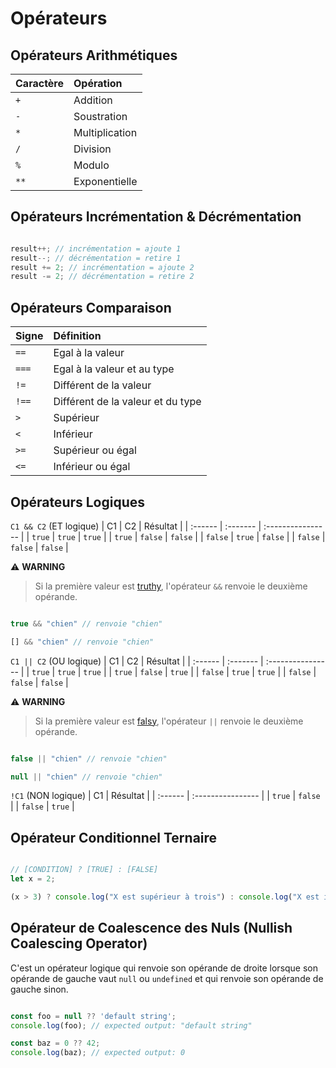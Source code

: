 # Opérateurs

## Opérateurs Arithmétiques

| Caractère    |  Opération     |
| :----------- | :------------- | 
| `+`          | Addition       |
| `-`          | Soustration    | 
| `*`          | Multiplication | 
| `/`          | Division       |
| `%`          | Modulo         |
| `**`         | Exponentielle  |

## Opérateurs Incrémentation & Décrémentation

```js

result++; // incrémentation = ajoute 1
result--; // décrémentation = retire 1
result += 2; // incrémentation = ajoute 2
result -= 2; // décrémentation = retire 2

```

## Opérateurs Comparaison

| Signe        |  Définition                       |
| :----------- | :-------------------------------- | 
| `==`         | Egal à la valeur                  |
| `===`        | Egal à la valeur et au type       | 
| `!=`         | Différent de la valeur            | 
| `!==`        | Différent de la valeur et du type |
| `>`          | Supérieur                         |
| `<`          | Inférieur                         |
| `>=`         | Supérieur ou égal                 |
| `<=`         | Inférieur ou égal                 |

## Opérateurs Logiques

`C1 && C2` (ET logique)
| C1      | C2       | Résultat          |
| :------ | :------- | :---------------- |
| `true`  | `true`   | `true`            |
| `true`  | `false`  | `false`           |
| `false` | `true`   | `false`           |
| `false` | `false`  | `false`           |

⚠️ **WARNING**
> Si la première valeur est [truthy](https://developer.mozilla.org/fr/docs/Glossary/Truthy), l'opérateur `&&` renvoie le deuxième opérande.

```js

true && "chien" // renvoie "chien"

[] && "chien" // renvoie "chien"

```

`C1 || C2` (OU logique)
| C1      | C2       | Résultat          |
| :------ | :------- | :---------------- |
| `true`  | `true`   | `true`            |
| `true`  | `false`  | `true`            |
| `false` | `true`   | `true`            |
| `false` | `false`  | `false`           |

⚠️ **WARNING**
> Si la première valeur est [falsy](https://developer.mozilla.org/fr/docs/Glossary/Falsy), l'opérateur `||` renvoie le deuxième opérande.

```js

false || "chien" // renvoie "chien"

null || "chien" // renvoie "chien"

```

`!C1` (NON logique)
| C1      | Résultat          |
| :------ | :---------------- |
| `true`  | `false`           |
| `false` | `true`            |

## Opérateur Conditionnel Ternaire

```js

// [CONDITION] ? [TRUE] : [FALSE]
let x = 2;

(x > 3) ? console.log("X est supérieur à trois") : console.log("X est inférieur à trois");

```

## Opérateur de Coalescence des Nuls (Nullish Coalescing Operator)

C'est un opérateur logique qui renvoie son opérande de droite lorsque son opérande de gauche vaut `null` ou `undefined` et qui renvoie son opérande de gauche sinon.

```js

const foo = null ?? 'default string';
console.log(foo); // expected output: "default string"

const baz = 0 ?? 42;
console.log(baz); // expected output: 0

```



